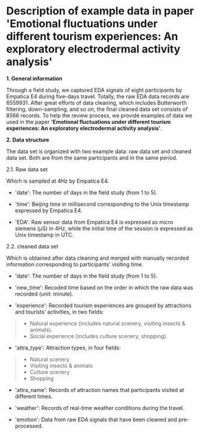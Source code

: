 Description of example data in paper 'Emotional fluctuations under different tourism experiences: An exploratory electrodermal activity analysis'
======

**1. General information**

Through a field study, we captured EDA signals of eight participants by Empatica E4 during five-days travel. Totally, the raw EDA data records are 6559931. After great efforts of data cleaning, which includes Butterworth filtering, down-sampling, and so on, the final cleaned data set consists of 8566 records. To help the review process, we provide examples of data we used in the paper **'Emotional fluctuations under different tourism experiences: An exploratory electrodermal activity analysis'**. 

**2. Data structure**
 
The data set is organized with two example data: raw data set and cleaned data set. Both are from the same participants and in the same period.

2.1. Raw data set

Which is sampled at 4Hz by Empatica E4.
    
- 'date': The number of days in the field study (from 1 to 5).
    
- 'time': Beijing time in millisecond corresponding to the Unix timestamp expressed by Empatica E4.
    
- 'EDA': Raw sensor data from Empatica E4 is expressed as micro siemens (μS) in 4Hz, while the initial time of the session is expressed as Unix timestamp in UTC.
    
2.2. cleaned data set
    
Which is obtained after data cleaning and merged with manually recorded information corresponding to participants' visiting time. 
    
- 'date': The number of days in the field study (from 1 to 5).
    
- 'new_time': Recoded time based on the order in which the raw data was recorded (unit: minute).
    
- 'experience': Recorded tourism experiences are grouped by attractions and tourists' activities, in two fields:
    
> - Natural experience (includes natural scenery, visiting insects & animals).
> - Social experience (includes culture scenery, shopping).

- 'attra_type': Attraction types, in four fields:

> - Natural scenery
> - Visiting insects & animals
> - Culture scenery
> - Shopping

- 'attra_name': Records of attraction names that participants visited at different times.

- 'weather': Records of real-time weather conditions during the travel.

- 'emotion': Data from raw EDA signals that have been cleaned and pre-processed.
